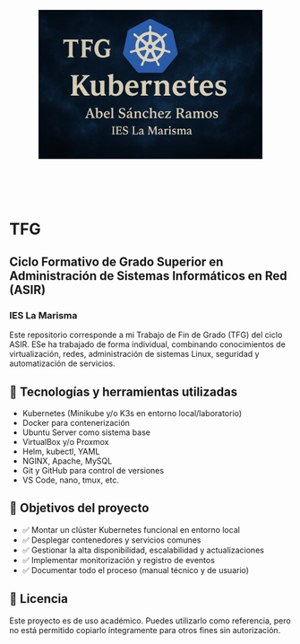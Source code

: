 <p align="center">
<img src=".imgs/portada/banner.png" width="400">
</p> <br> <br> <br> 

<h1>TFG</h1>
  <h2>Ciclo Formativo de Grado Superior en Administración de Sistemas Informáticos en Red (ASIR)</h2>

<h3>IES La Marisma</h3>
Este repositorio corresponde a mi Trabajo de Fin de Grado (TFG) del ciclo ASIR. ESe ha trabajado de forma individual, combinando conocimientos de virtualización, redes, administración de sistemas Linux, seguridad y automatización de servicios.

  <h2>🧩 Tecnologías y herramientas utilizadas</h2>
  <ul>
    <li>Kubernetes (Minikube y/o K3s en entorno local/laboratorio)</li>
    <li>Docker para contenerización</li>
    <li>Ubuntu Server como sistema base</li>
    <li>VirtualBox y/o Proxmox</li>
    <li>Helm, kubectl, YAML</li>
    <li>NGINX, Apache, MySQL</li>
    <li>Git y GitHub para control de versiones</li>
    <li>VS Code, nano, tmux, etc.</li>
  </ul>

  <h2>📌 Objetivos del proyecto</h2>
  <ul>
    <li>✅ Montar un clúster Kubernetes funcional en entorno local</li>
    <li>✅ Desplegar contenedores y servicios comunes</li>
    <li>✅ Gestionar la alta disponibilidad, escalabilidad y actualizaciones</li>
    <li>✅ Implementar monitorización y registro de eventos</li>
    <li>✅ Documentar todo el proceso (manual técnico y de usuario)</li>
  </ul>

<h2>📄 Licencia</h2>
  <p>Este proyecto es de uso académico. Puedes utilizarlo como referencia, pero no está permitido copiarlo íntegramente para otros fines sin autorización.</p>
